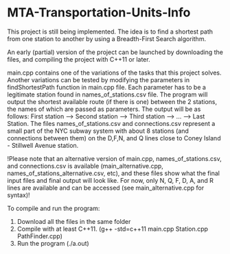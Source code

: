 # MTA-Transportation-Units-Info
This project is still being implemented.
The idea is to find a shortest path from one station to another by using a Breadth-First Search algorithm.

An early (partial) version of the project can be launched by downloading the files, and compiling the project with C++11 or later.

main.cpp contains one of the variations of the tasks that this project solves. Another variations can be tested by modifying the parameters in findShortestPath function in main.cpp file. Each parameter has to be a legitimate station found in names_of_stations.csv file. The program will output the shortest available route (if there is one) between the 2 stations, the names of which are passed as parameters. The output will be as follows: First station --> Second station --> Third station --> ... --> Last Station.
The files names_of_stations.csv and connections.csv represent a small part of the NYC subway system with about 8 stations (and connections between them) on the D,F,N, and Q lines close to Coney Island - Stillwell Avenue station.

!Please note that an alternative version of main.cpp, names_of_stations.csv, and connections.csv is available (main_alternative.cpp, names_of_stations_alternative.csv, etc), and these files show what the final input files and final output will look like. For now, only N, Q, F, D, A, and R lines are available and can be accessed (see main_alternative.cpp for syntax)!

To compile and run the program:
1) Download all the files in the same folder
2) Compile with at least C++11. (g++ -std=c++11 main.cpp Station.cpp PathFinder.cpp)
3) Run the program (./a.out)
